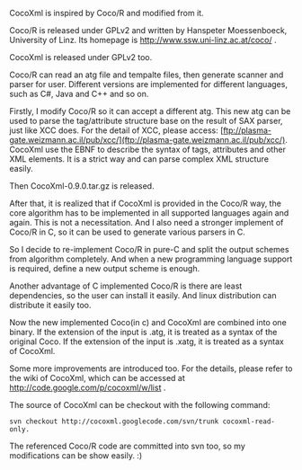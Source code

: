 CocoXml is inspired by Coco/R and modified from it.

Coco/R is released under GPLv2 and written by Hanspeter Moessenboeck,
University of Linz. Its homepage is http://www.ssw.uni-linz.ac.at/coco/ .

CocoXml is released under GPLv2 too.

Coco/R can read an atg file and tempalte files, then generate scanner and parser
for user. Different versions are implemented for different languages, such as
C#, Java and C++ and so on.

Firstly, I modify Coco/R so it can accept a different atg. This new atg can be
used to parse the tag/attribute structure base on the result of SAX parser,
just like XCC does. For the detail of XCC, please access:
[ftp://plasma-gate.weizmann.ac.il/pub/xcc/](ftp://plasma-gate.weizmann.ac.il/pub/xcc/). CocoXml use the EBNF to describe the
syntax of tags, attributes and other XML elements. It is a strict way and can
parse complex XML structure easily.

Then CocoXml-0.9.0.tar.gz is released.

After that, it is realized that if CocoXml is provided in the Coco/R way, the
core algorithm has to be implemented in all supported languages again and again.
This is not a necessitation. And I also need a stronger implement of Coco/R in
C, so it can be used to generate various parsers in C.

So I decide to re-implement Coco/R in pure-C and split the output schemes from
algorithm completely. And when a new programming language support is required,
define a new output scheme is enough.

Another advantage of C implemented Coco/R is there are least dependencies, so
the user can install it easily. And linux distribution can distribute it easily
too.

Now the new implemented Coco(in c) and CocoXml are combined into one binary.
If the extension of the input is .atg, it is treated as a syntax of the
original Coco. If the extension of the input is .xatg, it is treated as a
syntax of CocoXml.

Some more improvements are introduced too. For the details, please refer to
the wiki of CocoXml, which can be accessed at http://code.google.com/p/cocoxml/w/list .

The source of CocoXml can be checkout with the following command:
```
svn checkout http://cocoxml.googlecode.com/svn/trunk cocoxml-read-only.
```
The referenced Coco/R code are committed into svn too, so my modifications can
be show easily. :)